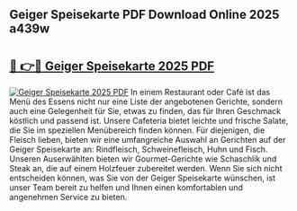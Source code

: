 ## Geiger Speisekarte PDF Download Online 2025 a439w

# <h2><a href="http://gc5e14.nevu.top/?p=Geiger+Speisekarte">🔗 👉🔴 Geiger Speisekarte 2025 PDF</a></h2>

[![Geiger Speisekarte 2025 PDF](https://i.imgur.com/dBaPXMq.png)](http://gc5e14.nevu.top/?p=Geiger+Speisekarte)
In einem Restaurant oder Café ist das Menü des Essens nicht nur eine Liste der angebotenen Gerichte, sondern auch eine Gelegenheit für Sie, etwas zu finden, das für Ihren Geschmack köstlich und passend ist. Unsere Cafeteria bietet leichte und frische Salate, die Sie im speziellen Menübereich finden können. Für diejenigen, die Fleisch lieben, bieten wir eine umfangreiche Auswahl an Gerichten auf der Geiger Speisekarte an: Rindfleisch, Schweinefleisch, Huhn und Fisch. Unseren Auserwählten bieten wir Gourmet-Gerichte wie Schaschlik und Steak an, die auf einem Holzfeuer zubereitet werden. Wenn Sie sich nicht entscheiden können, was Sie von der Geiger Speisekarte wünschen, ist unser Team bereit zu helfen und Ihnen einen komfortablen und angenehmen Service zu bieten.
